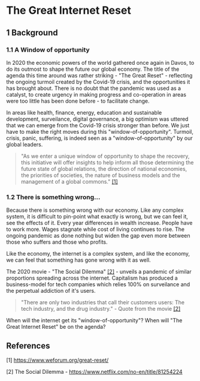 # The Great Internet Reset

## 1 Background

### 1.1 A Window of opportunity

In 2020 the economic powers of the world gathered once again in Davos, to do its outmost to shape the future our global economy. The title of the agenda this time around was rather striking - "The Great Reset" - reflecting the ongoing turmoil created by the Covid-19 crisis, and the opportunities it has brought about. There is no doubt that the pandemic was used as a catalyst, to create urgency in making progress and co-operation in areas were too little has been done before - to facilitate change.

In areas like health, finance, energy, education and sustainable development, surveilance, digital governance, a big optimism was uttered that we can emerge from the Covid-19 crisis stronger than before. We just have to make the right moves during this "window-of-opportunity". Turmoil, crisis, panic, suffering, is indeed seen as a "window-of-opportunity" by our global leaders.

>"As we enter a unique window of opportunity to shape the recovery, this initiative will offer insights to help inform all those determining the future state of global relations, the direction of national economies, the priorities of societies, the nature of business models and the management of a global commons." [[1]](#1)


### 1.2 There is something wrong...

Because there is something wrong with our economy. Like any complex system, it is difficult to pin-point what exactly is wrong, but we can feel it, see the effects of it. Every year differences in wealth increase. People have to work more. Wages stagnate while cost of living continues to rise. The ongoing pandemic as done nothing but widen the gap even more between those who suffers and those who profits.

Like the economy, the internet is a complex system, and like the economy, we can feel that something has gone wrong with it as well.

The 2020 movie - "The Social Dilemma" [[2]](#2) - unveils a pandemic of similar proportions spreading across the internet. Capitalism has produced a business-model for tech companies which relies 100% on surveilance and the perpetual addiction of it's users.

>"There are only two industries that call their customers users: The tech industry, and the drug industry." - Quote from the movie [[2]](#2)

When will the internet get its "window-of-opportunity"?
When will "The Great Internet Reset" be on the agenda?



## References

<a id="1">[1]</a>
https://www.weforum.org/great-reset/

<a id="2">[2]</a>
The Social Dilemma - https://www.netflix.com/no-en/title/81254224
